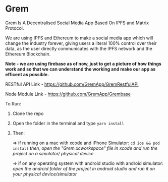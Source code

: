 # Grem

Grem Is A Decentralised Social Media App Based On IPFS and Matrix Protocol.

We are using IPFS and Ethereum to make a social media app which will change the industry forever, giving users a literal 100% control over their data, as the user directly communicates with the IPFS network and the Ethereum Blockchain.

**Note - we are using firebase as of now, just to get a picture of how things work and so that we can understand the working and make our app as efficent as possible.**

RESTful API Link - https://github.com/GremApp/GremRestfulAPI

Node Module Link - https://github.com/GremApp/Grembase

To Run: 
  1. Clone the repo
  2. Open the folder in the terminal and type ```yarn install```
  3. Then:
  
     => if running on a mac with xcode and iPhone Simulator:
        ```cd ios && pod install``` 
        *then, open the "Grem.xcworkspace" file in xcode and run the project on a simulator/ physical device*
        
     => if on any operating system with android studio with android simulator:
        *open the android folder of the project in android studio and run it on your physical device/simulator*
